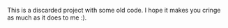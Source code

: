 This is a discarded project with some old code. I hope it makes you cringe as much as it does to me :). 

